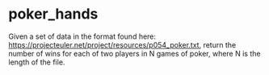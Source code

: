# poker_hands
Given a set of data in the format found here: https://projecteuler.net/project/resources/p054_poker.txt, return the number of wins for each of two players in N games of poker, where N is the length of the file.
